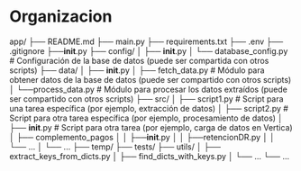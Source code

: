 # Organizacion

app/
    ├── README.md
    ├── main.py
    ├── requirements.txt
    ├── .env
    ├── .gitignore
    ├──__init__.py
    ├── config/
    │   ├── __init__.py
    │   └── database_config.py  # Configuración de la base de datos (puede ser compartida con otros scripts)
    ├── data/
    │   ├── __init__.py
    │   ├── fetch_data.py       # Módulo para obtener datos de la base de datos (puede ser compartido con otros scripts)
    │   └──process_data.py    # Módulo para procesar los datos extraídos (puede ser compartido con otros scripts)
    ├── src/
    │   ├── script1.py         # Script para una tarea específica (por ejemplo, extracción de datos)
    │   ├── script2.py         # Script para otra tarea específica (por ejemplo, procesamiento de datos)
    │   ├── __init__.py         # Script para otra tarea (por ejemplo, carga de datos en Vertica)
    │   ├── complemento_pagos
    │   │   ├──__init__.py
    │   │   ├──retencionDR.py
    │   │   └── ...
    │   └── ...
    ├── temp/
    ├── tests/
    ├── utils/
    │   ├── extract_keys_from_dicts.py
    │   ├── find_dicts_with_keys.py
    │   └── ...
    └── ...
